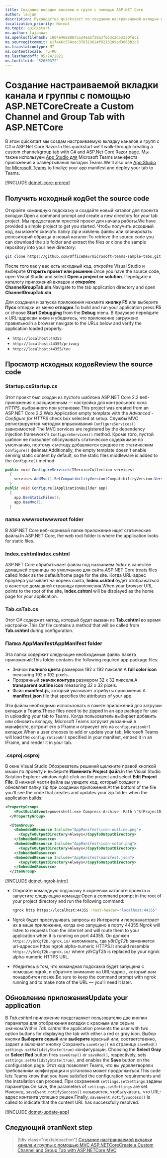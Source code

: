 ```yaml
---
title: Создание вкладки каналов и групп с помощью ASP.NET Core
author: laujan
description: Руководство quickstart по созданию настраиваемой вкладки канала и группы с ASP.NET Core.
localization_priority: Normal
ms.topic: quickstart
ms.author: lajanuar
ms.openlocfilehash: 1004e40e28875524ea1f38a3f6b3c2c53330fec1
ms.sourcegitcommit: e1fe46c574cec378319814f8213209ad3063b2c3
ms.translationtype: MT
ms.contentlocale: ru-RU
ms.lasthandoff: 05/24/2021
ms.locfileid: "52630372"
---
```

# <a name="create-a-custom-channel-and-group-tab-with-aspnetcore"></a><span data-ttu-id="0cb64-103">Создание настраиваемой вкладки канала и группы с помощью ASP.NETCore</span><span class="sxs-lookup"><span data-stu-id="0cb64-103">Create a Custom Channel and Group Tab with ASP.NETCore</span></span>

<span data-ttu-id="0cb64-104">В этом quickstart мы создам настраиваемую вкладку каналов и групп с C# и ASP.Net Core Razor.</span><span class="sxs-lookup"><span data-stu-id="0cb64-104">In this quickstart we'll walk-through creating a custom channel/group tab with C# and ASP.Net Core Razor page.</span></span> <span data-ttu-id="0cb64-105">Мы также используем [App Studio для](~/concepts/build-and-test/app-studio-overview.md) Microsoft Teams манифеста приложения и развертывания вкладки Teams.</span><span class="sxs-lookup"><span data-stu-id="0cb64-105">We'll also use [App Studio for Microsoft Teams](~/concepts/build-and-test/app-studio-overview.md) to finalize your app manifest and deploy your tab to Teams.</span></span>

[!INCLUDE [dotnet-core-prereq](~/includes/tabs/dotnet-core-prereq.md)]

## <a name="get-the-source-code"></a><span data-ttu-id="0cb64-106">Получить исходный код</span><span class="sxs-lookup"><span data-stu-id="0cb64-106">Get the source code</span></span>

<span data-ttu-id="0cb64-107">Откройте командную подсказку и создайте новый каталог для проекта вкладки.</span><span class="sxs-lookup"><span data-stu-id="0cb64-107">Open a command prompt and create a new directory for your tab project.</span></span> <span data-ttu-id="0cb64-108">Мы предоставили простой проект для начала работы.</span><span class="sxs-lookup"><span data-stu-id="0cb64-108">We have provided a simple project to get you started.</span></span> <span data-ttu-id="0cb64-109">Чтобы получить исходный код, вы можете скачать папку zip и извлечь файлы или клонировать репозиторий образца в новый каталог:</span><span class="sxs-lookup"><span data-stu-id="0cb64-109">To retrieve the source code you can download the zip folder and extract the files or clone the sample repository into your new directory:</span></span>

```bash
git clone https://github.com/OfficeDev/microsoft-teams-sample-tabs.git
```

<span data-ttu-id="0cb64-110">После того как у вас есть исходный код, откройте Visual Studio и выберите **Открыть проект или решение**.</span><span class="sxs-lookup"><span data-stu-id="0cb64-110">Once you have the source code, open Visual Studio and select **Open a project or solution**.</span></span> <span data-ttu-id="0cb64-111">Перейдите к каталогу приложений вкладок и **откройте ChannelGroupTab.sln**.</span><span class="sxs-lookup"><span data-stu-id="0cb64-111">Navigate to the tab application directory and open **ChannelGroupTab.sln**.</span></span>

<span data-ttu-id="0cb64-112">Для создания и запуска приложения нажмите **кнопку F5** или выберите **Пуск** отладки из меню **отладки.**</span><span class="sxs-lookup"><span data-stu-id="0cb64-112">To build and run your application press **F5** or choose **Start Debugging** from the **Debug** menu.</span></span> <span data-ttu-id="0cb64-113">В браузере перейдите к URL-адресам ниже и убедитесь, что приложение загружено правильно:</span><span class="sxs-lookup"><span data-stu-id="0cb64-113">In a browser navigate to the URLs below and verify the application loaded properly:</span></span>

- `http://localhost:44355`
- `http://localhost:44355/privacy`
- `http://localhost:44355/tou`

## <a name="review-the-source-code"></a><span data-ttu-id="0cb64-114">Просмотр исходных кодов</span><span class="sxs-lookup"><span data-stu-id="0cb64-114">Review the source code</span></span>

### <a name="startupcs"></a><span data-ttu-id="0cb64-115">Startup.cs</span><span class="sxs-lookup"><span data-stu-id="0cb64-115">Startup.cs</span></span>

<span data-ttu-id="0cb64-116">Этот проект был создан из пустого шаблона ASP.NET Core 2.2 веб-приложения с расширенным — настройка для контрольного окна *HTTPS,* выбранного при установке.</span><span class="sxs-lookup"><span data-stu-id="0cb64-116">This project was created from an ASP.NET Core 2.2 Web Application empty template with the *Advanced - Configure for HTTPS* check box selected at setup.</span></span> <span data-ttu-id="0cb64-117">Службы MVC регистрируются методом впрыскивания `ConfigureServices()` зависимостей.</span><span class="sxs-lookup"><span data-stu-id="0cb64-117">The MVC services are registered by the dependency injection framework's `ConfigureServices()` method.</span></span> <span data-ttu-id="0cb64-118">Кроме того, пустой шаблон не позволяет обслуживать статическое содержимое по умолчанию, поэтому к методу добавляется среднее по статическим `Configure()` файлам:</span><span class="sxs-lookup"><span data-stu-id="0cb64-118">Additionally, the empty template doesn't enable serving static content by default, so the static files middleware is added to the `Configure()` method:</span></span>

```csharp
public void ConfigureServices(IServiceCollection services)
  {
    services.AddMvc().SetCompatibilityVersion(CompatibilityVersion.Version_2_2);
  }
public void Configure(IApplicationBuilder app)
  {
    app.UseStaticFiles();
    app.UseMvc();
  }
```

### <a name="wwwroot-folder"></a><span data-ttu-id="0cb64-119">папка wwwroot</span><span class="sxs-lookup"><span data-stu-id="0cb64-119">wwwroot folder</span></span>

<span data-ttu-id="0cb64-120">В ASP.NET Core веб-корневой папке приложение ищет статические файлы.</span><span class="sxs-lookup"><span data-stu-id="0cb64-120">In ASP.NET Core, the web root folder is where the application looks for static files.</span></span>

### <a name="indexcshtml"></a><span data-ttu-id="0cb64-121">Index.cshtml</span><span class="sxs-lookup"><span data-stu-id="0cb64-121">Index.cshtml</span></span>

<span data-ttu-id="0cb64-122">ASP.NET Core обрабатывает файлы под названием *Index* в качестве домашней страницы по умолчанию для сайта.</span><span class="sxs-lookup"><span data-stu-id="0cb64-122">ASP.NET Core treats files called *Index* as the default/home page for the site.</span></span> <span data-ttu-id="0cb64-123">Когда URL-адрес браузера указывает на корень сайта, **Index.cshtml** будет отображаться в качестве домашней страницы приложения.</span><span class="sxs-lookup"><span data-stu-id="0cb64-123">When your browser URL points to the root of the site, **Index.cshtml** will be displayed as the home page for your application.</span></span>

### <a name="tabcs"></a><span data-ttu-id="0cb64-124">Tab.cs</span><span class="sxs-lookup"><span data-stu-id="0cb64-124">Tab.cs</span></span>

<span data-ttu-id="0cb64-125">Этот C# содержит метод, который будет вызван из **Tab.cshtml** во время настройки.</span><span class="sxs-lookup"><span data-stu-id="0cb64-125">This C# file contains a method that will be called from **Tab.cshtml** during configuration.</span></span>

### <a name="appmanifest-folder"></a><span data-ttu-id="0cb64-126">Папка AppManifest</span><span class="sxs-lookup"><span data-stu-id="0cb64-126">AppManifest folder</span></span>

<span data-ttu-id="0cb64-127">Эта папка содержит следующие необходимые файлы пакета приложений:</span><span class="sxs-lookup"><span data-stu-id="0cb64-127">This folder contains the following required app package files:</span></span>

- <span data-ttu-id="0cb64-128">Значок **полного цвета** размером 192 x 192 пикселя.</span><span class="sxs-lookup"><span data-stu-id="0cb64-128">A **full color icon** measuring 192 x 192 pixels.</span></span>
- <span data-ttu-id="0cb64-129">Прозрачный **значок контура** размером 32 x 32 пикселя.</span><span class="sxs-lookup"><span data-stu-id="0cb64-129">A **transparent outline icon** measuring 32 x 32 pixels.</span></span>
- <span data-ttu-id="0cb64-130">Файл **manifest.js,** который указывает атрибуты приложения.</span><span class="sxs-lookup"><span data-stu-id="0cb64-130">A **manifest.json** file that specifies the attributes of your app.</span></span>

<span data-ttu-id="0cb64-131">Эти файлы необходимо использовать в пакете приложений для загрузки вкладки в Teams.</span><span class="sxs-lookup"><span data-stu-id="0cb64-131">These files need to be zipped in an app package for use in uploading your tab to Teams.</span></span> <span data-ttu-id="0cb64-132">Когда пользователь выбирает добавить или обновить вкладку, Microsoft Teams загрузит указанный в манифесте, встроит его в IFrame и отрисует его на `configurationUrl` вкладке.</span><span class="sxs-lookup"><span data-stu-id="0cb64-132">When a user chooses to add or update your tab, Microsoft Teams will load the `configurationUrl` specified in your manifest, embed it in an IFrame, and render it in your tab.</span></span>

### <a name="csproj"></a><span data-ttu-id="0cb64-133">.csproj</span><span class="sxs-lookup"><span data-stu-id="0cb64-133">.csproj</span></span>

<span data-ttu-id="0cb64-134">В окне Visual Studio Обозреватель решений щелкните правой кнопкой мыши по проекту и выберите **Изменить Project файл**.</span><span class="sxs-lookup"><span data-stu-id="0cb64-134">In the Visual Studio Solution Explorer window right-click on the project and select **Edit Project File**.</span></span> <span data-ttu-id="0cb64-135">В нижней части файла вы увидите код, который создает и обновляет папку zip при создании приложения:</span><span class="sxs-lookup"><span data-stu-id="0cb64-135">At the bottom of the file you'll see the code that creates and updates your zip folder when the application builds:</span></span>

```xml
<PropertyGroup>
    <PostBuildEvent>powershell.exe Compress-Archive -Path \"$(ProjectDir)AppManifest\*\" -DestinationPath \"$(TargetDir)tab.zip\" -Force</PostBuildEvent>
  </PropertyGroup>

  <ItemGroup>
    <EmbeddedResource Include="AppManifest\icon-outline.png">
      <CopyToOutputDirectory>Always</CopyToOutputDirectory>
    </EmbeddedResource>
    <EmbeddedResource Include="AppManifest\icon-color.png">
      <CopyToOutputDirectory>Always</CopyToOutputDirectory>
    </EmbeddedResource>
    <EmbeddedResource Include="AppManifest\manifest.json">
      <CopyToOutputDirectory>Always</CopyToOutputDirectory>
    </EmbeddedResource>
  </ItemGroup>
```

[!INCLUDE [dotnet-ngrok-intro](~/includes/tabs/dotnet-ngrok-intro.md)]

- <span data-ttu-id="0cb64-136">Откройте командную подсказку в корневом каталоге проекта и запустите следующую команду:</span><span class="sxs-lookup"><span data-stu-id="0cb64-136">Open a command prompt in the root of your project directory and run the following command:</span></span>

    ```bash
    ngrok http https://localhost:44355 -host-header="localhost:44355"
    ```

- <span data-ttu-id="0cb64-137">Ngrok будет прослушивать запросы из Интернета и перенанастрает их в ваше приложение, когда оно запущено в порту 44355.</span><span class="sxs-lookup"><span data-stu-id="0cb64-137">Ngrok will listen to requests from the internet and will route them to your application when it is running on port 44355.</span></span> <span data-ttu-id="0cb64-138">Он должен `https://y8rCgT2b.ngrok.io/` напоминать, где *y8rCgT2b* заменяется url-адресом https ngrok alpha-numeric HTTPS.</span><span class="sxs-lookup"><span data-stu-id="0cb64-138">It should resemble `https://y8rCgT2b.ngrok.io/` where *y8rCgT2b* is replaced by your ngrok alpha-numeric HTTPS URL.</span></span>

- <span data-ttu-id="0cb64-139">Убедитесь в том, что командная подсказка будет запущена с помощью ngrok, и обратите внимание на URL-адрес , который вам понадобится позже.</span><span class="sxs-lookup"><span data-stu-id="0cb64-139">Be sure to keep the command prompt with ngrok running and to make note of the URL — you'll need it later.</span></span>

## <a name="update-your-application"></a><span data-ttu-id="0cb64-140">Обновление приложения</span><span class="sxs-lookup"><span data-stu-id="0cb64-140">Update your application</span></span>

<span data-ttu-id="0cb64-141">В *Tab.cshtml* приложение представляет пользователю две кнопки параметра для отображения вкладки с красным или серым значком.</span><span class="sxs-lookup"><span data-stu-id="0cb64-141">Within *Tab.cshtml* the application presents the user with two option buttons for displaying the tab with either a red or gray icon.</span></span> <span data-ttu-id="0cb64-142">Выбор кнопки **Выберите серый** или **выберите** красный или, соответственно, задает и включает кнопку Сохранить `saveGray()` на странице `saveRed()` `settings.setValidityState(true)` конфигурации. </span><span class="sxs-lookup"><span data-stu-id="0cb64-142">Choosing the **Select Gray** or **Select Red** button fires `saveGray()` or `saveRed()`, respectively, sets `settings.setValidityState(true)`, and enables the **Save** button on the configuration page.</span></span> <span data-ttu-id="0cb64-143">Этот код позволяет Teams, что вы удовлетворяли требованиям конфигурации и установка может продолжиться.</span><span class="sxs-lookup"><span data-stu-id="0cb64-143">This code lets Teams know that you have satisfied the configuration requirements and the installation can proceed.</span></span> <span data-ttu-id="0cb64-144">При сохранения `settings.setSettings` заданы параметры.</span><span class="sxs-lookup"><span data-stu-id="0cb64-144">On save, the parameters of `settings.setSettings` are set.</span></span> <span data-ttu-id="0cb64-145">Наконец, `saveEvent.notifySuccess()` называется, чтобы указать, что URL-адрес контента успешно решен.</span><span class="sxs-lookup"><span data-stu-id="0cb64-145">Finally, `saveEvent.notifySuccess()` is called to indicate that the content URL has successfully resolved.</span></span>

[!INCLUDE [dotnet-update-app](~/includes/tabs/dotnet-update-chan-grp-app.md)]

## <a name="next-step"></a><span data-ttu-id="0cb64-146">Следующий этап</span><span class="sxs-lookup"><span data-stu-id="0cb64-146">Next step</span></span>

> [!div class="nextstepaction"]
> [<span data-ttu-id="0cb64-147">Создание настраиваемой вкладки канала и группы с помощью MVC ASP.NETCore</span><span class="sxs-lookup"><span data-stu-id="0cb64-147">Create a Custom Channel and Group Tab with ASP.NETCore MVC</span></span>](~/tabs/quickstarts/create-channel-group-tab-dotnet-core-mvc.md)
